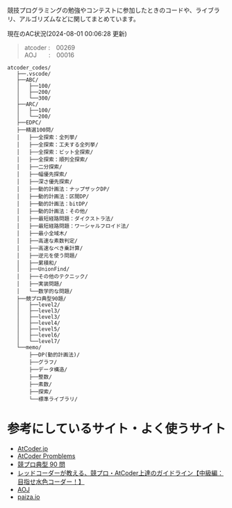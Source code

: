 競技プログラミングの勉強やコンテストに参加したときのコードや、ライブラリ、アルゴリズムなどに関してまとめています。

現在のAC状況(2024-08-01 00:06:28 更新)   
> atcoder&nbsp;:&emsp;00269  
> AOJ&nbsp;&nbsp;&nbsp;&nbsp;&nbsp;&nbsp;&nbsp;:&emsp;00016  

```
atcoder_codes/ 
   ├──.vscode/  
   ├──ABC/   
   │   ├──100/   
   │   ├──200/   
   │   └──300/   
   ├──ARC/
   │   ├──100/   
   │   └──200/
   ├──EDPC/
   ├──精選100問/ 
   │   ├──全探索：全列挙/
   │   ├──全探索：工夫する全列挙/
   │   ├──全探索：ビット全探索/
   │   ├──全探索：順列全探索/
   │   ├──二分探索/
   │   ├──幅優先探索/
   │   ├──深さ優先探索/
   │   ├──動的計画法：ナップザックDP/  
   │   ├──動的計画法：区間DP/
   │   ├──動的計画法：bitDP/
   │   ├──動的計画法：その他/
   │   ├──最短経路問題：ダイクストラ法/
   │   ├──最短経路問題：ワーシャルフロイド法/
   │   ├──最小全域木/
   │   ├──高速な素数判定/
   │   ├──高速なべき乗計算/
   │   ├──逆元を使う問題/
   │   ├──累積和/
   │   ├──UnionFind/
   │   ├──その他のテクニック/
   │   ├──実装問題/
   │   └──数学的な問題/   
   ├──競プロ典型90題/
   │   ├──level2/
   │   ├──level3/
   │   ├──level3/
   │   ├──level4/
   │   ├──level5/
   │   ├──level6/
   │   └──level7/  
   └──memo/
       ├──DP(動的計画法)/
       ├──グラフ/
       ├──データ構造/
       ├──整数/
       ├──素数/
       ├──探索/
       └──標準ライブラリ/
```

# 参考にしているサイト・よく使うサイト
- [AtCoder.jp](https://atcoder.jp/home)
- [AtCoder Promblems](https://kenkoooo.com/atcoder#/table/)
- [競プロ典型 90 問](https://atcoder.jp/contests/typical90)
- [レッドコーダーが教える、競プロ・AtCoder上達のガイドライン【中級編：目指せ水色コーダー！】](https://qiita.com/e869120/items/eb50fdaece12be418faa#%E6%B7%B1%E3%81%95%E5%84%AA%E5%85%88%E6%8E%A2%E7%B4%A2)
- [AOJ](https://judge.u-aizu.ac.jp/onlinejudge/index.jsp?lang=ja)
- [paiza.io](https://paiza.io/ja)